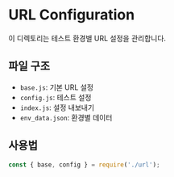 # URL Configuration

이 디렉토리는 테스트 환경별 URL 설정을 관리합니다.

## 파일 구조
- `base.js`: 기본 URL 설정
- `config.js`: 테스트 설정
- `index.js`: 설정 내보내기
- `env_data.json`: 환경별 데이터

## 사용법
```javascript
const { base, config } = require('./url');
``` 
